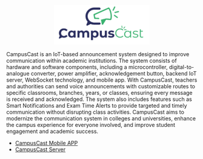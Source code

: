 <p align="center">
  <a href="http://campuscast.elabins.com/">
    <img src="Logo/logo_wide.svg" alt="CampusCast Logo" style="width:50%;">
  </a>
</p>

CampusCast is an IoT-based announcement system designed to improve communication within academic institutions. The system consists of hardware and software components, including a microcontroller, digital-to-analogue converter, power amplifier, acknowledgement button, backend IoT server, WebSocket technology, and mobile app. With CampusCast, teachers and authorities can send voice announcements with customizable routes to specific classrooms, branches, years, or classes, ensuring every message is received and acknowledged. The system also includes features such as Smart Notifications and Exam Time Alerts to provide targeted and timely communication without disrupting class activities. CampusCast aims to modernize the communication system in colleges and universities, enhance the campus experience for everyone involved, and improve student engagement and academic success.

- [CampusCast Mobile APP](https://github.com/e-labInnovations/CampusCast-app)
- [CampusCast Server](https://github.com/e-labInnovations/CampusCast-server)
